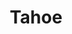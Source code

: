 ---
title: "Tahoe"
image: "tahoe-190832.jpg"
exif:
  location:
    name: "Lake Tahoe, CA"
rating: 11
---